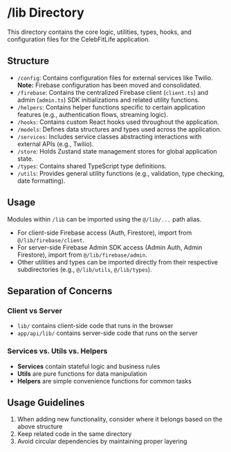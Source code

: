 # /lib Directory

This directory contains the core logic, utilities, types, hooks, and configuration files for the CelebFitLife application.

## Structure

*   `/config`: Contains configuration files for external services like Twilio. **Note:** Firebase configuration has been moved and consolidated.
*   `/firebase`: Contains the centralized Firebase client (`client.ts`) and admin (`admin.ts`) SDK initializations and related utility functions.
*   `/helpers`: Contains helper functions specific to certain application features (e.g., authentication flows, streaming logic).
*   `/hooks`: Contains custom React hooks used throughout the application.
*   `/models`: Defines data structures and types used across the application.
*   `/services`: Includes service classes abstracting interactions with external APIs (e.g., Twilio).
*   `/store`: Holds Zustand state management stores for global application state.
*   `/types`: Contains shared TypeScript type definitions.
*   `/utils`: Provides general utility functions (e.g., validation, type checking, date formatting).

## Usage

Modules within `/lib` can be imported using the `@/lib/...` path alias.

*   For client-side Firebase access (Auth, Firestore), import from `@/lib/firebase/client`.
*   For server-side Firebase Admin SDK access (Admin Auth, Admin Firestore), import from `@/lib/firebase/admin`.
*   Other utilities and types can be imported directly from their respective subdirectories (e.g., `@/lib/utils`, `@/lib/types`).

## Separation of Concerns

### Client vs Server

- `lib/` contains client-side code that runs in the browser
- `app/api/lib/` contains server-side code that runs on the server

### Services vs. Utils vs. Helpers

- **Services** contain stateful logic and business rules
- **Utils** are pure functions for data manipulation
- **Helpers** are simple convenience functions for common tasks

## Usage Guidelines

1. When adding new functionality, consider where it belongs based on the above structure
2. Keep related code in the same directory
3. Avoid circular dependencies by maintaining proper layering 